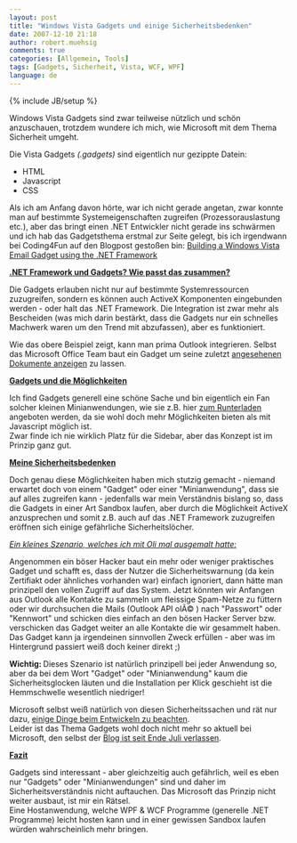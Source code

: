 ```yaml
---
layout: post
title: "Windows Vista Gadgets und einige Sicherheitsbedenken"
date: 2007-12-10 21:18
author: robert.muehsig
comments: true
categories: [Allgemein, Tools]
tags: [Gadgets, Sicherheit, Vista, WCF, WPF]
language: de
---
```

{% include JB/setup %}
<p>Windows Vista Gadgets sind zwar teilweise nützlich und schön anzuschauen, trotzdem wundere ich mich, wie Microsoft mit dem Thema Sicherheit umgeht.</p> <p>Die Vista Gadgets <em>(.gadgets)</em> sind eigentlich nur gezippte Datein:</p> <ul> <li>HTML</li> <li>Javascript</li> <li>CSS</li></ul> <p>Als ich am Anfang davon hörte, war ich nicht gerade angetan, zwar konnte man auf bestimmte Systemeigenschaften zugreifen (Prozessorauslastung etc.), aber das bringt einen .NET Entwickler nicht gerade ins schwärmen und ich hab das Gadgetsthema erstmal zur Seite gelegt, bis ich irgendwann bei Coding4Fun auf den Blogpost gestoßen bin: <a href="http://blogs.msdn.com/coding4fun/archive/2006/11/10/1055051.aspx" target="_blank">Building a Windows Vista Email Gadget using the .NET Framework</a></p> <p><strong><u>.NET Framework und Gadgets? Wie passt das zusammen?</u></strong></p> <p>Die Gadgets erlauben nicht nur auf bestimmte Systemressourcen zuzugreifen, sondern es können auch ActiveX Komponenten eingebunden werden - oder halt das .NET Framework. Die Integration ist zwar mehr als Bescheiden (was mich darin bestärkt, dass die Gadgets nur ein schnelles Machwerk waren um den Trend mit abzufassen), aber es funktioniert.</p> <p>Wie das obere Beispiel zeigt, kann man prima Outlook integrieren. Selbst das Microsoft Office Team baut ein Gadget um seine zuletzt <a href="http://gallery.live.com/liveItemDetail.aspx?li=7be34c28-0159-4023-a88d-a8b11f00f1d0&amp;bt=1" target="_blank">angesehenen Dokumente anzeigen</a> zu lassen.</p> <p><strong><u>Gadgets und die Möglichkeiten</u></strong></p> <p>Ich find Gadgets generell eine schöne Sache und bin eigentlich ein Fan solcher kleinen Minianwendungen, wie sie z.B. hier <a href="http://blog.orbmu2k.de/" target="_blank">zum Runterladen</a> angeboten werden, da sie wohl doch mehr Möglichkeiten bieten als mit Javascript möglich ist.<br>Zwar finde ich nie wirklich Platz für die Sidebar, aber das Konzept ist im Prinzip ganz gut.</p> <p><strong><u>Meine Sicherheitsbedenken</u></strong></p> <p>Doch genau diese Möglichkeiten haben mich stutzig gemacht - niemand erwartet doch von einem "Gadget" oder einer "Minianwendung", dass sie auf alles zugreifen kann - jedenfalls war mein Verständnis bislang so, dass die Gadgets in einer Art Sandbox laufen, aber durch die Möglichkeit ActiveX anzusprechen und somit z.B. auch auf das .NET Framework zuzugreifen eröffnen sich einige gefährliche Sicherheitslöcher.</p> <p><u><em>Ein kleines Szenario, welches ich mit Oli mal ausgemalt hatte:</em></u></p> <p>Angenommen ein böser Hacker baut ein mehr oder weniger praktisches Gadget und schafft es, dass der Nutzer die Sicherheitswarnung (da kein Zertifiakt oder ähnliches vorhanden war) einfach ignoriert, dann hätte man prinzipell den vollen Zugriff auf das System. Jetzt könnten wir Anfangen aus Outlook alle Kontakte zu sammeln um fleissige Spam-Netze zu füttern oder wir durchsuchen die Mails (Outlook API olÃ© ) nach "Passwort" oder "Kennwort" und schicken dies einfach an den bösen Hacker Server bzw. verschicken das Gadget weiter an alle Kontakte die wir gesammelt haben. <br>Das Gadget kann ja irgendeinen sinnvollen Zweck erfüllen - aber was im Hintergrund passiert weiß doch keiner direkt ;)</p> <p><strong>Wichtig: </strong>Dieses Szenario ist natürlich prinzipell bei jeder Anwendung so, aber da bei dem Wort "Gadget" oder "Minianwendung" kaum die Sicherheitsglocken läuten und die Installation per Klick geschieht ist die Hemmschwelle wesentlich niedriger!</p> <p>Microsoft selbst weiß natürlich von diesen Sicherheitssachen und rät nur dazu, <a href="http://msdn2.microsoft.com/en-us/library/bb498012.aspx" target="_blank">einige Dinge beim Entwickeln zu beachten</a>.<br>Leider ist das Thema Gadgets wohl doch nicht mehr so aktuell bei Microsoft, den selbst der <a href="http://blogs.msdn.com/sidebar/" target="_blank">Blog ist seit Ende Juli verlassen</a>. </p> <p><strong><u>Fazit</u></strong></p> <p>Gadgets sind interessant - aber gleichzeitig auch gefährlich, weil es eben nur "Gadgets" oder "Minianwendungen" sind und daher im Sicherheitsverständnis nicht auftauchen. Das Microsoft das Prinzip nicht weiter ausbaut, ist mir ein Rätsel. <br>Eine Hostanwendung, welche WPF &amp; WCF Programme (generelle .NET Programme) leicht hosten kann und in einer gewissen Sandbox laufen würden wahrscheinlich mehr bringen.</p>
